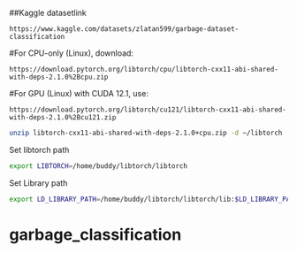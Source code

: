 
##Kaggle datasetlink
```link
https://www.kaggle.com/datasets/zlatan599/garbage-dataset-classification
```

#For CPU-only (Linux), download:

```link
https://download.pytorch.org/libtorch/cpu/libtorch-cxx11-abi-shared-with-deps-2.1.0%2Bcpu.zip
```

#For GPU (Linux) with CUDA 12.1, use:
```link
https://download.pytorch.org/libtorch/cu121/libtorch-cxx11-abi-shared-with-deps-2.1.0%2Bcu121.zip
```

```bash
unzip libtorch-cxx11-abi-shared-with-deps-2.1.0+cpu.zip -d ~/libtorch
```
Set libtorch path
```bash
export LIBTORCH=/home/buddy/libtorch/libtorch
```
Set Library path
```bash
export LD_LIBRARY_PATH=/home/buddy/libtorch/libtorch/lib:$LD_LIBRARY_PATH
```

# garbage_classification
